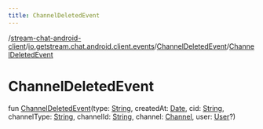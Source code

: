 ```yaml
---
title: ChannelDeletedEvent
---
```

/[stream-chat-android-client](../../index.md)/[io.getstream.chat.android.client.events](../index.md)/[ChannelDeletedEvent](index.md)/[ChannelDeletedEvent](ChannelDeletedEvent.md)  
  
  
  
# ChannelDeletedEvent  
fun [ChannelDeletedEvent](ChannelDeletedEvent.md)(type: [String](https://kotlinlang.org/api/latest/jvm/stdlib/kotlin/-string/index.html), createdAt: [Date](https://developer.android.com/reference/kotlin/java/util/Date.html), cid: [String](https://kotlinlang.org/api/latest/jvm/stdlib/kotlin/-string/index.html), channelType: [String](https://kotlinlang.org/api/latest/jvm/stdlib/kotlin/-string/index.html), channelId: [String](https://kotlinlang.org/api/latest/jvm/stdlib/kotlin/-string/index.html), channel: [Channel](../../io.getstream.chat.android.client.models/Channel/index.md), user: [User](../../io.getstream.chat.android.client.models/User/index.md)?)
